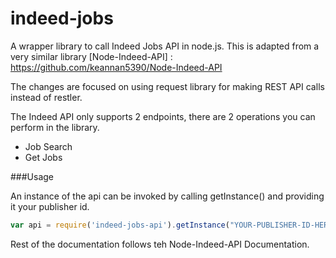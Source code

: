 # indeed-jobs

A wrapper library to call Indeed  Jobs API in node.js. This is adapted from a very similar library  [Node-Indeed-API] : https://github.com/keannan5390/Node-Indeed-API

The changes are focused on using request library for making REST API calls instead of restler.

The Indeed API only supports 2 endpoints, there are 2 operations you can perform in the library.

- Job Search
- Get Jobs

###Usage

An instance of the api can be invoked by calling getInstance() and providing it your publisher id.

```js
var api = require('indeed-jobs-api').getInstance("YOUR-PUBLISHER-ID-HERE");
```

Rest of the documentation follows teh Node-Indeed-API Documentation.

